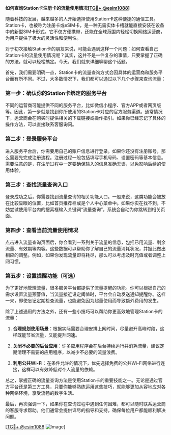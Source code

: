 **如何查询Station卡注册卡的流量使用情况[[TG💪+ @esim1088](https://t.me/s/esim1088)]**

随着科技的发展，越来越多的人开始选择使用Station卡这种便捷的通信工具。Station卡，也被称为注册卡或eSIM卡，是一种无需实体卡槽就能直接安装在设备中的新型SIM卡形式。它不仅方便携带，还能在全球范围内轻松切换网络运营商，为用户提供了极大的灵活性和便利性。

对于初次接触Station卡的朋友来说，可能会遇到这样一个问题：如何查看自己Station卡的流量使用情况呢？其实，这并不是一件复杂的事情，只要掌握了正确的方法，就可以轻松搞定。今天，我们就来详细聊聊这个话题。

首先，我们需要明确一点，Station卡的流量查询方式会因具体的运营商和服务平台而有所不同。不过，大多数情况下，我们都可以通过以下几个步骤来查询流量：

### 第一步：确认你的Station卡绑定的服务平台

不同的运营商可能提供不同的服务平台，比如微信小程序、官方APP或者网页版等。因此，第一步就是找到你所使用的Station卡对应的官方服务渠道。通常情况下，运营商会在购买时提供相关的下载链接或操作指引。如果你已经忘记了具体的操作方法，可以直接联系客服询问。

### 第二步：登录服务平台

进入服务平台后，你需要用自己的账户信息进行登录。如果你还没有注册账号，那么需要先完成注册流程。注册过程一般包括填写手机号码、设置密码等基本信息。需要注意的是，在注册过程中一定要确保输入的信息准确无误，以免影响后续的使用体验。

### 第三步：查找流量查询入口

登录成功之后，你需要找到流量查询的相关功能入口。一般来说，这类功能会被放在比较显眼的位置，比如首页推荐栏或是个人中心菜单中。如果你实在找不到，不妨尝试使用平台内的搜索框输入关键词“流量查询”，系统会自动为你跳转到相关页面。

### 第四步：查看当前流量使用情况

点击进入流量查询页面后，你会看到一系列关于流量的信息，包括已用流量、剩余流量、有效期等内容。这些数据可以帮助你了解自己的流量消耗状况，并据此做出相应的调整。例如，如果你发现流量即将耗尽，那么可以考虑及时充值或者调整上网习惯。

### 第五步：设置提醒功能（可选）

为了更好地管理流量，很多服务平台都提供了流量提醒的功能。你可以根据自己的需求设置流量预警值，当流量接近设定阈值时，平台会自动发送通知提醒你。这样一来，即使忘记定期检查流量，也能避免因为超量使用而导致额外费用的发生。

除了上述通用的方法之外，还有一些小技巧可以帮助你更高效地管理Station卡的流量：

1. **合理规划使用场景**：根据实际需要合理安排上网时间，尽量避开高峰时段，这样既能节省流量，又能提升网速。
   
2. **关闭不必要的后台应用**：许多应用程序会在后台持续运行并消耗流量，建议定期清理不需要的应用程序，以减少不必要的流量浪费。
   
3. **利用公共Wi-Fi**：在条件允许的情况下，优先选择免费的公共Wi-Fi网络进行连接，这样可以有效降低对个人流量的依赖。

总之，掌握正确的流量查询方法是使用Station卡的重要技能之一。无论是通过官方平台还是第三方工具，只要你能够熟练运用这些技巧，就能够更加从容地应对各种网络环境，享受流畅的数字生活。

最后，再次强调一下，如果你在查询过程中遇到任何困难，都可以随时联系运营商的客服寻求帮助。他们通常会提供详尽的指导和支持，确保每位用户都能顺利解决问题。

[[TG💪+ @esim1088](https://t.me/s/esim1088) ![Image](https://i.postimg.cc/4NQfJmqS/Snipaste-2025-05-13-00-14-12.png)]
